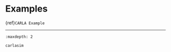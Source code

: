 # Examples

{ref}`CARLA Example`

---
```{toctree}
:maxdepth: 2

carlasim
```


<!-- ```{toctree} -->
<!-- :maxdepth: 2 -->

<!-- examples/carlasim -->
<!-- ``` -->

